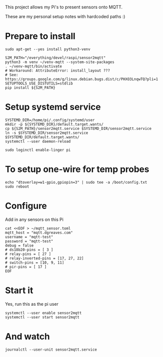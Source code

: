 This project allows my Pi's to present sensors onto MQTT.

These are my personal setup notes with hardcoded paths :)

# Prepare to install
```
sudo apt-get --yes install python3-venv

S2M_PATH="/everything/devel/raspi/sensor2mqtt"
python3 -m venv ~/venv-mqtt --system-site-packages
. ~/venv-mqtt/bin/activate
# Workaround: AttributeError: install_layout ???
# See: https://groups.google.com/g/linux.debian.bugs.dist/c/PHXO3LnqwTQ?pli=1
SETUPTOOLS_USE_DISTUTILS=stdlib
pip install ${S2M_PATH}
```

# Setup systemd service
```
SYSTEMD_DIR=/home/pi/.config/systemd/user
mkdir -p ${SYSTEMD_DIR}/default.target.wants/
cp ${S2M_PATH}/sensor2mqtt.service $SYSTEMD_DIR/sensor2mqtt.service
ln -s $SYSTEMD_DIR/sensor2mqtt.service $SYSTEMD_DIR/default.target.wants/
systemctl --user daemon-reload 

sudo loginctl enable-linger pi
```
# To setup one-wire for temp probes
```
echo "dtoverlay=w1-gpio,gpiopin=3" | sudo tee -a /boot/config.txt
sudo reboot
```

# Configure
Add in any sensors on this Pi
```
cat <<EOF > ~/mqtt_sensor.toml
mqtt_host = "mqtt.dgreaves.com"
username = "mqtt-test"
password = "mqtt-test"
debug = false
# ds18b20-pins = [ 3 ]
# relay-pins = [ 27 ]
# relay-inverted-pins = [17, 27, 22]
# switch-pins = [10, 9, 11]
# pir-pins = [ 17 ]
EOF
```

# Start it
Yes, run this as the pi user
```
systemctl --user enable sensor2mqtt
systemctl --user start sensor2mqtt
```
# And watch
```
journalctl --user-unit sensor2mqtt.service 
```
